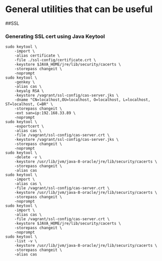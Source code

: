 # General utilities that can be useful

##SSL
### Generating SSL cert using Java Keytool
	sudo keytool \
		-import \
		-alias certificate \
		-file ./ssl-config/certificate.crt \
		-keystore $JAVA_HOME/jre/lib/security/cacerts \
		-storepass changeit \
		-noprompt 
	sudo keytool \
		-genkey \
		-alias cas \
		-keyalg RSA \
		-keystore /vagrant/ssl-config/cas-server.jks \
		-dname "CN=localhost,OU=localhost, O=localhost, L=localhost, ST=localhost, C=BR" \
		-storepass changeit \
		-ext san=ip:192.168.33.89 \
		-noprompt
	sudo keytool \
		-exportcert \
		-alias cas \
		-file /vagrant/ssl-config/cas-server.crt \
		-keystore /vagrant/ssl-config/cas-server.jks \
		-storepass changeit \
		-noprompt
	sudo keytool \
		-delete -v \
		-keystore /usr/lib/jvm/java-8-oracle/jre/lib/security/cacerts \
		-storepass changeit \
		-alias cas
	sudo keytool \
		-import \
		-alias cas \
		-file /vagrant/ssl-config/cas-server.crt \
		-keystore /usr/lib/jvm/java-8-oracle/jre/lib/security/cacerts \
		-storepass changeit \
		-noprompt 
	sudo keytool \
		-import \
		-alias cas \
		-file /vagrant/ssl-config/cas-server.crt \
		-keystore $JAVA_HOME/jre/lib/security/cacerts \
		-storepass changeit \
		-noprompt 
	sudo keytool \
		-list -v \
		-keystore /usr/lib/jvm/java-8-oracle/jre/lib/security/cacerts \
		-storepass changeit \
		-alias cas
